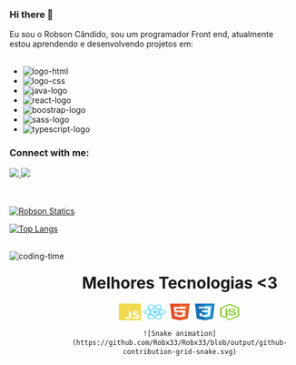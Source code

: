 ### Hi there 👋

Eu sou o Robson Cândido, sou um programador Front end, atualmente estou aprendendo e desenvolvendo projetos em: 
<br>
<br>
  - <img src="https://img.shields.io/badge/HTML5-E34F26?style=for-the-badge&logo=html5&logoColor=white" alt="logo-html" />
  - <img src="https://img.shields.io/badge/CSS3-1572B6?style=for-the-badge&logo=css3&logoColor=white" alt="logo-css" />
  - <img src="https://img.shields.io/badge/JavaScript-323330?style=for-the-badge&logo=javascript&logoColor=F7DF1E" alt="java-logo" />
  - <img src="https://img.shields.io/badge/React-20232A?style=for-the-badge&logo=react&logoColor=61DAFB" alt="react-logo" />
  - <img src="https://img.shields.io/badge/Bootstrap-563D7C?style=for-the-badge&logo=bootstrap&logoColor=white" alt="boostrap-logo" />
  - <img src="https://img.shields.io/badge/Sass-CC6699?style=for-the-badge&logo=sass&logoColor=white" alt="sass-logo" />
  - <img src="https://img.shields.io/badge/TypeScript-007ACC?style=for-the-badge&logo=typescript&logoColor=white" alt="typescript-logo" />

### Connect with me:
<a href="https://www.facebook.com/robson.silva.9484/">
<img src="https://img.shields.io/badge/Facebook-1877F2?style=for-the-badge&logo=facebook&logoColor=white" />
</a>
<a href="https://www.instagram.com/roobx21/">
<img src="https://img.shields.io/badge/Instagram-E4405F?style=for-the-badge&logo=instagram&logoColor=white" />
</a>
<br>
<br>
<br>

[![Robson Statics](https://github-readme-stats.vercel.app/api?username=Robx33)](https://github.com/anuraghazra/github-readme-stats)

[![Top Langs](https://github-readme-stats.vercel.app/api/top-langs/?username=Robx33)](https://github.com/anuraghazra/github-readme-stats)


<div  align="center"> 
  <div style="display: inline_block"><br>
    <img align="left" height="250" alt="coding-time" src="code.gif">
    <h1 align="center">Melhores Tecnologias <3</h1>
    <img align="center" height="30" width="40" alt="js-icon"  src="https://raw.githubusercontent.com/devicons/devicon/master/icons/javascript/javascript-plain.svg">
    <img align="center" height="30" width="40" alt="react-icon" src="https://raw.githubusercontent.com/devicons/devicon/master/icons/react/react-original.svg">
    <img align="center" height="30" width="40" alt="html-icon" src="https://raw.githubusercontent.com/devicons/devicon/master/icons/html5/html5-original.svg">
    <img align="center" height="30" width="40" alt="css-icon" src="https://raw.githubusercontent.com/devicons/devicon/master/icons/css3/css3-original.svg">
    <img align="center" height="30" width="40" alt="nodejs-icon" src="https://raw.githubusercontent.com/devicons/devicon/master/icons/nodejs/nodejs-original.svg">

   </div>
    
    ![Snake animation](https://github.com/Robx33/Robx33/blob/output/github-contribution-grid-snake.svg)
<!--
**Robx33/Robx33** is a ✨ _special_ ✨ repository because its `README.md` (this file) appears on your GitHub profile.

Here are some ideas to get you started:

- 🔭 I’m currently working on ...
- 🌱 I’m currently learning ...
- 👯 I’m looking to collaborate on ...
- 🤔 I’m looking for help with ...
- 💬 Ask me about ...
- 📫 How to reach me: ...
- 😄 Pronouns: ...
- ⚡ Fun fact: ...
-->
